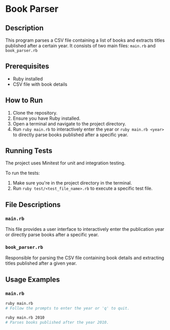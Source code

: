 # Book Parser

## Description
This program parses a CSV file containing a list of books and extracts titles published after a certain year. It consists of two main files: `main.rb` and `book_parser.rb`

## Prerequisites
- Ruby installed
- CSV file with book details

## How to Run
1. Clone the repository.
2. Ensure you have Ruby installed.
3. Open a terminal and navigate to the project directory.
4. Run `ruby main.rb` to interactively enter the year or `ruby main.rb <year>` to directly parse books published after a specific year.

## Running Tests
The project uses Minitest for unit and integration testing.

To run the tests:
1. Make sure you're in the project directory in the terminal.
2. Run `ruby test/<test_file_name>.rb` to execute a specific test file.

## File Descriptions

### `main.rb`
This file provides a user interface to interactively enter the publication year or directly parse books after a specific year.

### `book_parser.rb`
Responsible for parsing the CSV file containing book details and extracting titles published after a given year.

## Usage Examples

### `main.rb`
```bash
ruby main.rb
# Follow the prompts to enter the year or 'q' to quit.

ruby main.rb 2010
# Parses books published after the year 2010.
